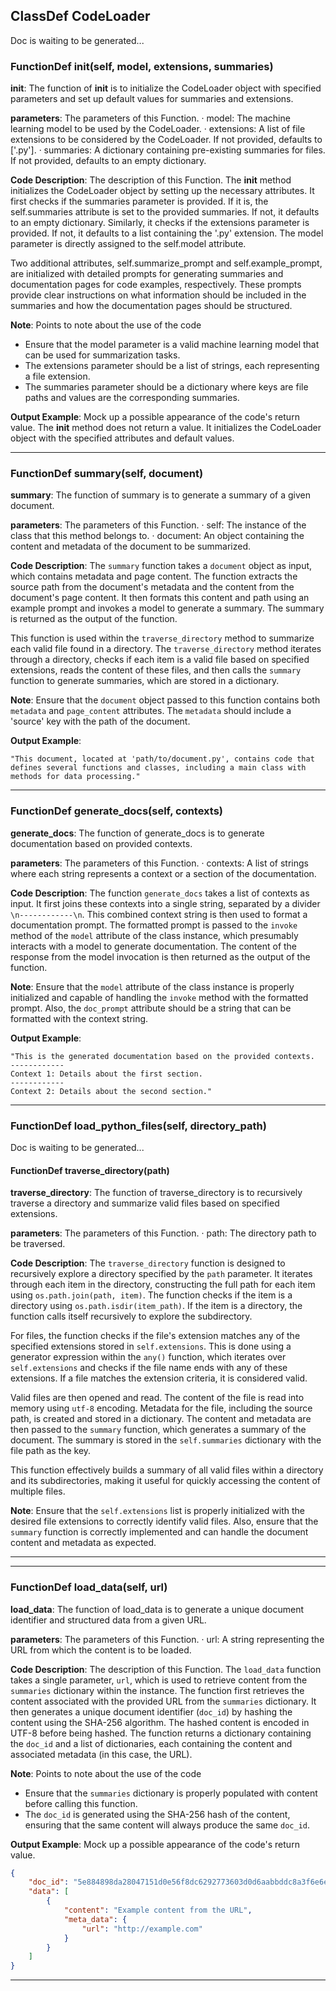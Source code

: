 ## ClassDef CodeLoader
Doc is waiting to be generated...
### FunctionDef __init__(self, model, extensions, summaries)
 **__init__**: The function of __init__ is to initialize the CodeLoader object with specified parameters and set up default values for summaries and extensions.

**parameters**: The parameters of this Function.
· model: The machine learning model to be used by the CodeLoader.
· extensions: A list of file extensions to be considered by the CodeLoader. If not provided, defaults to ['.py'].
· summaries: A dictionary containing pre-existing summaries for files. If not provided, defaults to an empty dictionary.

**Code Description**: The description of this Function.
The __init__ method initializes the CodeLoader object by setting up the necessary attributes. It first checks if the summaries parameter is provided. If it is, the self.summaries attribute is set to the provided summaries. If not, it defaults to an empty dictionary. Similarly, it checks if the extensions parameter is provided. If not, it defaults to a list containing the '.py' extension. The model parameter is directly assigned to the self.model attribute.

Two additional attributes, self.summarize_prompt and self.example_prompt, are initialized with detailed prompts for generating summaries and documentation pages for code examples, respectively. These prompts provide clear instructions on what information should be included in the summaries and how the documentation pages should be structured.

**Note**: Points to note about the use of the code
- Ensure that the model parameter is a valid machine learning model that can be used for summarization tasks.
- The extensions parameter should be a list of strings, each representing a file extension.
- The summaries parameter should be a dictionary where keys are file paths and values are the corresponding summaries.

**Output Example**: Mock up a possible appearance of the code's return value.
The __init__ method does not return a value. It initializes the CodeLoader object with the specified attributes and default values.
***
### FunctionDef summary(self, document)
 **summary**: The function of summary is to generate a summary of a given document.

**parameters**: The parameters of this Function.
· self: The instance of the class that this method belongs to.
· document: An object containing the content and metadata of the document to be summarized.

**Code Description**: The `summary` function takes a `document` object as input, which contains metadata and page content. The function extracts the source path from the document's metadata and the content from the document's page content. It then formats this content and path using an example prompt and invokes a model to generate a summary. The summary is returned as the output of the function.

This function is used within the `traverse_directory` method to summarize each valid file found in a directory. The `traverse_directory` method iterates through a directory, checks if each item is a valid file based on specified extensions, reads the content of these files, and then calls the `summary` function to generate summaries, which are stored in a dictionary.

**Note**: Ensure that the `document` object passed to this function contains both `metadata` and `page_content` attributes. The `metadata` should include a 'source' key with the path of the document.

**Output Example**: 
```
"This document, located at 'path/to/document.py', contains code that defines several functions and classes, including a main class with methods for data processing."
```
***
### FunctionDef generate_docs(self, contexts)
 **generate_docs**: The function of generate_docs is to generate documentation based on provided contexts.

**parameters**: The parameters of this Function.
· contexts: A list of strings where each string represents a context or a section of the documentation.

**Code Description**: The function `generate_docs` takes a list of contexts as input. It first joins these contexts into a single string, separated by a divider `\n------------\n`. This combined context string is then used to format a documentation prompt. The formatted prompt is passed to the `invoke` method of the `model` attribute of the class instance, which presumably interacts with a model to generate documentation. The content of the response from the model invocation is then returned as the output of the function.

**Note**: Ensure that the `model` attribute of the class instance is properly initialized and capable of handling the `invoke` method with the formatted prompt. Also, the `doc_prompt` attribute should be a string that can be formatted with the context string.

**Output Example**: 
```
"This is the generated documentation based on the provided contexts.
------------
Context 1: Details about the first section.
------------
Context 2: Details about the second section."
```
***
### FunctionDef load_python_files(self, directory_path)
Doc is waiting to be generated...
#### FunctionDef traverse_directory(path)
 **traverse_directory**: The function of traverse_directory is to recursively traverse a directory and summarize valid files based on specified extensions.

**parameters**: The parameters of this Function.
· path: The directory path to be traversed.

**Code Description**: The `traverse_directory` function is designed to recursively explore a directory specified by the `path` parameter. It iterates through each item in the directory, constructing the full path for each item using `os.path.join(path, item)`. The function checks if the item is a directory using `os.path.isdir(item_path)`. If the item is a directory, the function calls itself recursively to explore the subdirectory.

For files, the function checks if the file's extension matches any of the specified extensions stored in `self.extensions`. This is done using a generator expression within the `any()` function, which iterates over `self.extensions` and checks if the file name ends with any of these extensions. If a file matches the extension criteria, it is considered valid.

Valid files are then opened and read. The content of the file is read into memory using `utf-8` encoding. Metadata for the file, including the source path, is created and stored in a dictionary. The content and metadata are then passed to the `summary` function, which generates a summary of the document. The summary is stored in the `self.summaries` dictionary with the file path as the key.

This function effectively builds a summary of all valid files within a directory and its subdirectories, making it useful for quickly accessing the content of multiple files.

**Note**: Ensure that the `self.extensions` list is properly initialized with the desired file extensions to correctly identify valid files. Also, ensure that the `summary` function is correctly implemented and can handle the document content and metadata as expected.
***
***
### FunctionDef load_data(self, url)
 **load_data**: The function of load_data is to generate a unique document identifier and structured data from a given URL.

**parameters**: The parameters of this Function.
· url: A string representing the URL from which the content is to be loaded.

**Code Description**: The description of this Function.
The `load_data` function takes a single parameter, `url`, which is used to retrieve content from the `summaries` dictionary within the instance. The function first retrieves the content associated with the provided URL from the `summaries` dictionary. It then generates a unique document identifier (`doc_id`) by hashing the content using the SHA-256 algorithm. The hashed content is encoded in UTF-8 before being hashed. The function returns a dictionary containing the `doc_id` and a list of dictionaries, each containing the content and associated metadata (in this case, the URL).

**Note**: Points to note about the use of the code
- Ensure that the `summaries` dictionary is properly populated with content before calling this function.
- The `doc_id` is generated using the SHA-256 hash of the content, ensuring that the same content will always produce the same `doc_id`.

**Output Example**: Mock up a possible appearance of the code's return value.
```json
{
    "doc_id": "5e884898da28047151d0e56f8dc6292773603d0d6aabbddc8a3f6e6e6e6e6e6e",
    "data": [
        {
            "content": "Example content from the URL",
            "meta_data": {
                "url": "http://example.com"
            }
        }
    ]
}
```
***

